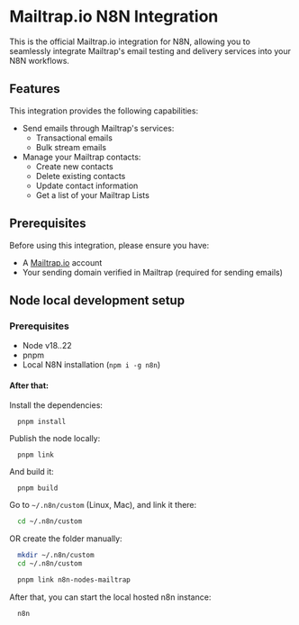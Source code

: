 # Mailtrap.io N8N Integration

This is the official Mailtrap.io integration for N8N, allowing you to seamlessly integrate Mailtrap's email testing and delivery services into your N8N workflows.

## Features

This integration provides the following capabilities:
- Send emails through Mailtrap's services:
  - Transactional emails
  - Bulk stream emails
- Manage your Mailtrap contacts:
  - Create new contacts
  - Delete existing contacts
  - Update contact information
  - Get a list of your Mailtrap Lists

## Prerequisites

Before using this integration, please ensure you have:
- A [Mailtrap.io](https://mailtrap.io) account
- Your sending domain verified in Mailtrap (required for sending emails)

## Node local development setup
### Prerequisites
- Node v18..22
- pnpm
- Local N8N installation (`npm i -g n8n`)
#### After that:
Install the dependencies:
```shell
  pnpm install
```
Publish the node locally:
```shell
  pnpm link
```
And build it:
```shell
  pnpm build
```
Go to `~/.n8n/custom` (Linux, Mac), and link it there:
```bash
  cd ~/.n8n/custom
```
OR create the folder manually:
```bash
  mkdir ~/.n8n/custom
  cd ~/.n8n/custom
```
```bash
  pnpm link n8n-nodes-mailtrap
```

After that, you can start the local hosted n8n instance:
```shell
  n8n
```
